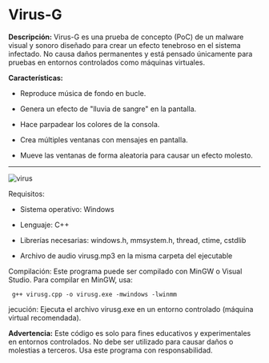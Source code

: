 # Virus-G

**Descripción:**
Virus-G es una prueba de concepto (PoC) de un malware visual y sonoro diseñado para crear un efecto tenebroso en el sistema infectado. No causa daños permanentes y está pensado únicamente para pruebas en entornos controlados como máquinas virtuales.

**Características:**

- Reproduce música de fondo en bucle.

- Genera un efecto de "lluvia de sangre" en la pantalla.

- Hace parpadear los colores de la consola.

- Crea múltiples ventanas con mensajes en pantalla.

- Mueve las ventanas de forma aleatoria para causar un efecto molesto.

---

![virus](https://github.com/user-attachments/assets/f4acc8ab-77af-4750-a284-7759e934a8c3)


Requisitos:

- Sistema operativo: Windows

- Lenguaje: C++

- Librerías necesarias: windows.h, mmsystem.h, thread, ctime, cstdlib

- Archivo de audio virusg.mp3 en la misma carpeta del ejecutable

Compilación:
Este programa puede ser compilado con MinGW o Visual Studio. Para compilar en MinGW, usa:
```
 g++ virusg.cpp -o virusg.exe -mwindows -lwinmm
```

jecución:
Ejecuta el archivo virusg.exe en un entorno controlado (máquina virtual recomendada).

**Advertencia:**
Este código es solo para fines educativos y experimentales en entornos controlados. No debe ser utilizado para causar daños o molestias a terceros. Usa este programa con responsabilidad.

